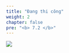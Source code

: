 ```yaml
---
title: "Đang thi công"
weight: 2
chapter: false
pre: "<b> 7.2 </b>"
---
```


![](../../../images/1/work.bmp)